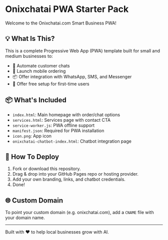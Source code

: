 # Onixchatai PWA Starter Pack

Welcome to the Onixchatai.com Smart Business PWA!

## 💡 What Is This?
This is a complete Progressive Web App (PWA) template built for small and medium businesses to:
- 💬 Automate customer chats
- 📱 Launch mobile ordering
- 📦 Offer integration with WhatsApp, SMS, and Messenger
- 🎁 Offer free setup for first-time users

## 📦 What's Included
- `index.html`: Main homepage with order/chat options
- `services.html`: Services page with contact CTA
- `service-worker.js`: PWA offline support
- `manifest.json`: Required for PWA installation
- `icon.png`: App icon
- `onixchatai-chatbot-index.html`: Chatbot integration page

## 🚀 How To Deploy
1. Fork or download this repository.
2. Drag & drop into your GitHub Pages repo or hosting provider.
3. Add your own branding, links, and chatbot credentials.
4. Done!

## 🌐 Custom Domain
To point your custom domain (e.g. onixchatai.com), add a `CNAME` file with your domain name.

---

Built with ❤️ to help local businesses grow with AI.
